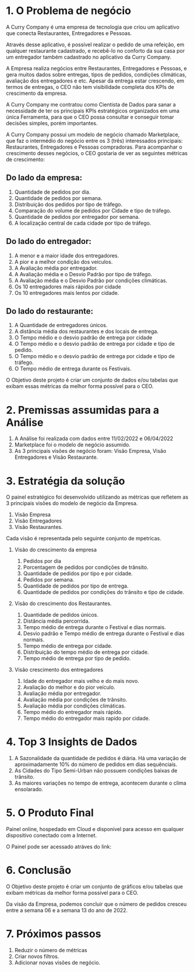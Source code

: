 # 1. O Problema de negócio

A Curry Company é uma empresa de tecnologia que criou um aplicativo que conecta Restaurantes, Entregadores e Pessoas.

Através desse aplicativo, é possível realizar o pedido de uma refeição, em qualquer restaurante cadastrado, e recebê-lo no
conforto da sua casa por um entregador também cadastrado no aplicativo da Curry Company.

A Empresa realiza negócios entre Restaurantes, Entregadores e Pessoas, e gera muitos dados sobre entregas, tipos de pedidos,
condições climáticas, avaliação dos entregadores e etc. Apesar da entrega estar crescendo, em termos de entregas, o CEO não 
tem visibilidade completa dos KPIs de crescimento da empresa.

A Curry Company me contratou como Cientista de Dados para sanar a necessidade de ter os principais KPIs estratégicos
organizados em uma única Ferramenta, para que o CEO possa consultar e conseguir tomar decisões simples, porém importantes.

A Curry Company possui um modelo de negócio chamado Marketplace, que faz o intermédio do negócio entre os 3 (três)
interessados principais: Restaurantes, Entregadores e Pessoas compradoras. Para acompanhar o crescimento desses negócios, o CEO
gostaria de ver as seguintes métricas de crescimento:

## Do lado da empresa:
1. Quantidade de pedidos por dia.
2. Quantidade de pedidos por semana.
3. Distribuição dos pedidos por tipo de tráfego.
4. Comparação do volume de pedidos por Cidade e tipo de tráfego.
5. Quantidade de pedidos por entregador por semana.
6. A localização central de cada cidade por tipo de tráfego.

## Do lado do entregador:
1. A menor e a maior idade dos entregadores.
2. A pior e a melhor condição dos veículos.
3. A Avaliação média por entregador.
4. A Avaliação média e o Desvio Padrão por tipo de tráfego.
5. A Avaliação média e o Desvio Padrão por condições climáticas.
6. Os 10 entregadores mais rápidos por cidade
7. Os 10 entregadores mais lentos por cidade.

## Do lado do restaurante:
1. A Quantidade de entregadores únicos.
2. A distância média dos restaurantes e dos locais de entrega.
3. O Tempo médio e o desvio padrão de entrega por cidade
4. O Tempo médio e o desvio padrão de entrega por cidade e tipo de pedido.
5. O Tempo médio e o desvio padrão de entrega por cidade e tipo de tráfego.
6. O Tempo médio de entrega durante os Festivais.

O Objetivo deste projeto é criar um conjunto de dados e/ou tabelas que exibam essas métricas da melhor forma
possível para o CEO.

# 2. Premissas assumidas para a Análise

1. A Análise foi realizada com dados entre 11/02/2022 e 06/04/2022
2. Marketplace foi o modelo de negócio assumido.
3. As 3 principais visões de negócio foram: Visão Empresa, Visão Entregadores e Visão Restaurante.

# 3. Estratégia da solução

O painel estratégico foi desenvolvido utilizando as métricas que refletem as 3 principais visões do modelo de negócio
da Empresa.

1. Visão Empresa
2. Visão Entregadores
3. Visão Restaurantes.

Cada visão é representada pelo seguinte conjunto de mpetricas.

1. Visão do crescimento da empresa
   1. Pedidos por dia
   2. Porcentagem de pedidos por condições de trânsito.
   3. Quantidade de pedidos por tipo e por cidade.
   4. Pedidos por semana.
   5. Quantidade de pedidos por tipo de entrega.
   6. Quantidade de pedidos por condições do trânsito e tipo de cidade.

2. Visão do crescimento dos Restaurantes.
   1. Quantidade de pedidos únicos.
   2. Distância média percorrida.
   3. Tempo médio de entrega durante o Festival e dias normais.
   4. Desvio padrão e Tempo médio de entrega durante o Festival e dias normais.
   5. Tempo médio de entrega por cidade.
   6. Distribuição do tempo médio de entrega por cidade.
   7. Tempo médio de entrega por tipo de pedido.

3. Visão crescimento dos entregadores
   1. Idade do entregador mais velho e do mais novo.
   2. Avaliação do melhor e do pior veículo.
   3. Avaliação média por entregador.
   4. Avaliação média por condições de trânsito.
   5. Avaliação média por condições climáticas.
   6. Tempo médio do entregador mais rápido.
   7. Tempo médio do entregador mais rapido por cidade.

# 4. Top 3 Insights de Dados

  1. A Sazonalidade da quantidade de pedidos é diária. Há uma variação de aproximadamente 10% do número de pedidos em
dias sequênciais.
  2. As Cidades do Tipo Semi-Urban não possuem condições baixas de trânsito.
  3. As maiores variações no tempo de entrega, acontecem durante o clima ensolarado.

# 5. O Produto Final

Painel online, hospedado em Cloud e disponível para acesso em qualquer dispositivo conectado com a Internet.  

O Painel pode ser acessado atráves do link: 

# 6. Conclusão

O Objetivo deste projeto é criar um conjunto de gráficos e/ou tabelas que exibam métricas da melhor forma possível para o CEO.

Da visão da Empresa, podemos concluir que o número de pedidos cresceu entre a semana 06 e a semana 13 do ano de 2022.

# 7. Próximos passos

  1. Reduzir o número de métricas
  2. Criar novos filtros.
  3. Adicionar novas visões de negócio.

